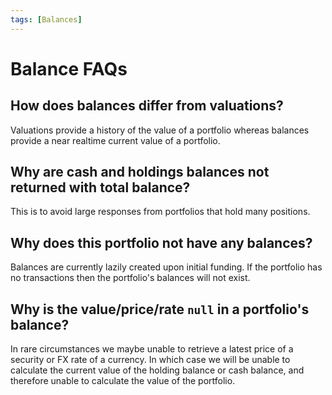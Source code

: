 ```yaml
---
tags: [Balances]
---
```


# Balance FAQs

## How does balances differ from valuations?

Valuations provide a history of the value of a portfolio whereas balances provide a near realtime current value of a portfolio.

## Why are cash and holdings balances not returned with total balance?

This is to avoid large responses from portfolios that hold many positions.

## Why does this portfolio not have any balances?

Balances are currently lazily created upon initial funding. If the portfolio has no transactions then the portfolio's balances will not exist.

## Why is the value/price/rate `null` in a portfolio's balance?

In rare circumstances we maybe unable to retrieve a latest price of a security or FX rate of a currency. In which case we will be unable to calculate the current value of the holding balance or cash balance, and therefore unable to calculate the value of the portfolio.
